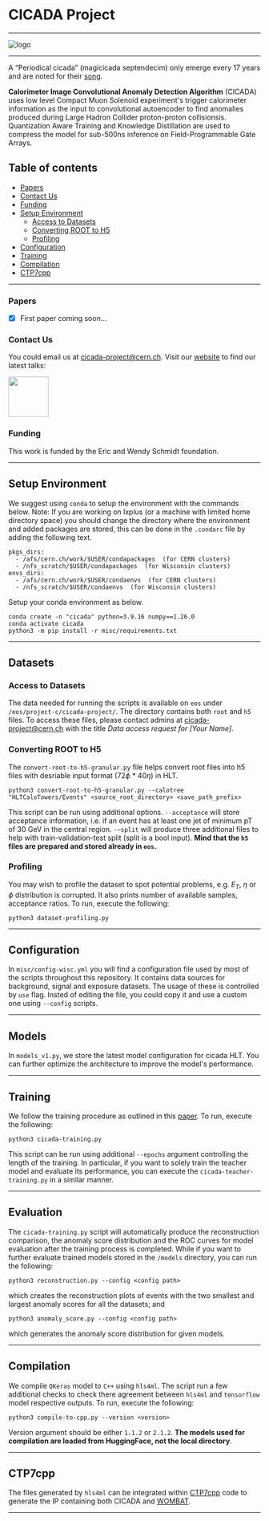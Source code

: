 # CICADA Project
---
![logo](assets/cicada-logo-ext.png)

---
A “Periodical cicada” (magicicada septendecim) only emerge every 17 years and are noted for their [song](https://upload.wikimedia.org/wikipedia/commons/7/7a/A_Magicicada_chorus_containing_M._septendecim%2C_M._cassini%2C_and_M._septendecula_-_pone.0000892.s004.oga).

**Calorimeter Image Convolutional Anomaly Detection Algorithm** (CICADA) uses low level Compact Muon Solenoid experiment's trigger calorimeter information as the input to convolutional autoencoder to find anomalies produced during Large Hadron Collider proton-proton collisionsis. Quantization Aware Training and Knowledge Distillation are used to compress the model for sub-500ns inference on Field-Programmable Gate Arrays.

## Table of contents
  - [Papers](#Papers)
  - [Contact Us](#Contact-Us)
  - [Funding](#Funding)
- [Setup Environment](#Setup-Environment)
  - [Access to Datasets](#Access-to-Datasets)
  - [Converting ROOT to H5](#Converting-ROOT-to-H5)
  - [Profiling](#Profiling)
- [Configuration](#Configuration)
- [Training](#Training)
- [Compilation](#Compilation)
- [CTP7cpp](#CTP7cpp)
---
### Papers

- [X] First paper coming soon...

### Contact Us

You could email us at [cicada-project@cern.ch](mailto:cicada-project@cern.ch). Visit our [website](https://cicada.web.cern.ch/) to find our latest talks:

<img style="float: center; height:80px" src="assets/qr-cicada.png">

### Funding
This work is funded by the Eric and Wendy Schmidt foundation.

---
## Setup Environment

We suggest using `conda` to setup the environment with the commands below. Note: If you are working on lxplus (or a machine with limited home directory space) you should change the directory where the environment and added packages are stored, this can be done in the ```.condarc``` file by adding the following text.
```
pkgs_dirs:
  - /afs/cern.ch/work/$USER/condapackages  (for CERN clusters)
  - /nfs_scratch/$USER/condapackages  (for Wisconsin clusters)
envs_dirs:
  - /afs/cern.ch/work/$USER/condaenvs  (for CERN clusters)
  - /nfs_scratch/$USER/condaenvs  (for Wisconsin clusters)
```
Setup your conda environment as below. 
```
conda create -n "cicada" python=3.9.16 numpy==1.26.0
conda activate cicada
python3 -m pip install -r misc/requirements.txt
```
---
## Datasets

### Access to Datasets
The data needed for running the scripts is available on `eos` under `/eos/project-c/cicada-project/`. The directory contains both `root` and `h5` files. To access these files, please contact admins at [cicada-project@cern.ch](mailto:cicada-project@cern.ch) with the title *Data access request for [Your Name]*.

### Converting ROOT to H5
The `convert-root-to-h5-granular.py` file helps convert root files into h5 files with desriable input format (72$\phi$ * 40$\eta$) in HLT.
```
python3 convert-root-to-h5-granular.py --calotree "HLTCaloTowers/Events" <source_root_directory> <save_path_prefix> 
```
This script can be run using additional options. `--acceptance` will store acceptance information, i.e. if an event has at least one jet of minimum pT of 30 GeV in the central region. `-–split` will produce three additional files to help with train-validation-test split (split is a bool input). **Mind that the `h5` files are prepared and stored already in `eos`.**

### Profiling
You may wish to profile the dataset to spot potential problems, e.g. $E_T$, $\eta$ or $\phi$ distribution is corrupted. It also prints number of available samples, acceptance ratios. To run, execute the following:
```
python3 dataset-profiling.py
```
---
## Configuration
In `misc/config-wisc.yml` you will find a configuration file used by most of the scripts throughout this repository. It contains data sources for background, signal and exposure datasets. The usage of these is controlled by `use` flag. Insted of editing the file, you could copy it and use a custom one using `--config` scripts.

---
## Models
In `models_v1.py`, we store the latest model configuration for cicada HLT. You can further optimize the architecture to improve the model's performance.

---
## Training
We follow the training procedure as outlined in this [paper](https://arxiv.org/abs/2310.06047). To run, execute the following:
```
python3 cicada-training.py
```
This script can be run using additional `--epochs` argument controlling the length of the training. 
In particular, if you want to solely train the teacher model and evaluate its performance, you can execute the `cicada-teacher-training.py` in a similar manner. 

---
## Evaluation
The `cicada-training.py` script will automatically produce the reconstruction comparison, the anomaly score distribution and the ROC curves for model evaluation after the training process is completed. While if you want to further evaluate trained models stored in the `/models` directory, you can run the following:
```
python3 reconstruction.py --config <config path>
```
which creates the reconstruction plots of events with the two smallest and largest anomaly scores for all the datasets; and
```
python3 anomaly_score.py --config <config path>
```
which generates the anomaly score distribution for given models.


---
## Compilation
We compile `QKeras` model to `C++` using `hls4ml`. The script run a few additional checks to check there agreement between `hls4ml` and `tensorflow` model respective outputs. To run, execute the following:
```
python3 compile-to-cpp.py --version <version>
```
Version argument should be either `1.1.2` or `2.1.2`. **The models used for compilation are loaded from HuggingFace, not the local directory**.

---
## CTP7cpp
The files generated by `hls4ml` can be integrated within [CTP7cpp](https://github.com/Princeton-AD/ctp7cpp) code to generate the IP containing both CICADA and [WOMBAT](https://github.com/Princeton-AD/wombat).

---
